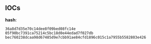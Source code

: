 
## IOCs

__hash__:

```text
36a8d7d35e70c14dee8f09bed08fc14e
05f90bc7391ca75214c5bc18d0e44edad7f027db
bec760238dcaa98d67485d9e7cbb91ae84cfd1896c015c1a7955b5582803e426
```